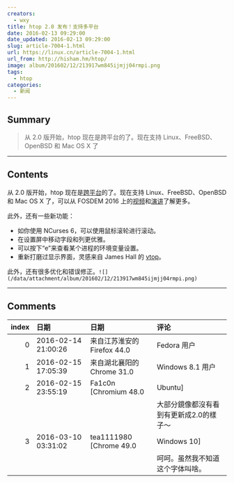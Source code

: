 ```yaml
---
creators:
  - wxy
title: htop 2.0 发布！支持多平台
date: 2016-02-13 09:29:00
date_updated: 2016-02-13 09:29:00
slug: article-7004-1.html
url: https://linux.cn/article-7004-1.html
url_from: http://hisham.hm/htop/
image: album/201602/12/213917wm845ijmjj04rmpi.png
tags:
  - htop
categories:
  - 新闻
---
```


## Summary

> 从 2.0 版开始，htop 现在是跨平台的了。现在支持 Linux、FreeBSD、OpenBSD 和 Mac OS X 了

***

<!-- more -->

## Contents

从 2.0 版开始，htop 现在是[跨平台](https://fosdem.org/2016/schedule/event/htop/)的了。现在支持 Linux、FreeBSD、OpenBSD 和 Mac OS X 了，可以从 FOSDEM 2016 上的[视频](https://youtu.be/g5GamptmWeA)和[演讲](http://hisham.hm/htop/htop_talk.pdf)了解更多。 

此外，还有一些新功能：

* 如你使用 NCurses 6，可以使用鼠标滚轮进行滚动。
* 在设置屏中移动字段和列更优雅。
* 可以按下“e”来查看某个进程的环境变量设置。
* 重新打磨过显示界面，灵感来自 James Hall 的 [vtop](https://github.com/MrRio/vtop)。

此外，还有很多优化和错误修正。`![](/data/attachment/album/201602/12/213917wm845ijmjj04rmpi.png)`

***

## Comments

|   index | 日期                | 日期                                        | 评论                                                               |
|--------:|:--------------------|:--------------------------------------------|:-------------------------------------------------------------------|
|       0 | 2016-02-14 21:00:26 | 来自江苏淮安的 Firefox 44.0|Fedora 用户     | f9不会再误杀路人了吧？                           |
|       1 | 2016-02-15 17:05:39 | 来自湖北襄阳的 Chrome 31.0|Windows 8.1 用户 | 我还以为支持windows了呢。                        |
|       2 | 2016-02-15 23:55:19 | Fa1c0n [Chromium 48.0|Ubuntu]               | 额，什么时候提供下载呢？<br />                   |
|         |                     |                                             | 大部分鏡像都沒有看到有更新成2.0的樣子～                            |
|       3 | 2016-03-10 03:31:02 | tea1111980 [Chrome 49.0|Windows 10]         | 这个图片中的字体，貌似是【终结者】的字体。<br /> |
|         |                     |                                             | 呵呵。虽然我不知道这个字体叫啥。                                 |
